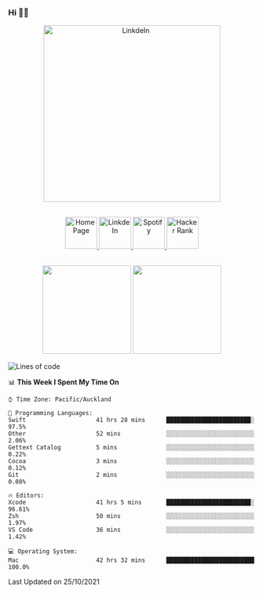 ### Hi 👋🏻
<p align="center">
 <img alt="LinkdeIn" width="360px" src="https://media.giphy.com/media/fbyGEE9mlqDyE/giphy.gif?cid=ecf05e479e3sjlimgnu6742uu0i3fsxrozdeiq7ngv5qowed&rid=giphy.gif&ct=g" />
</p>

<p align="center">
<br/>
<a href="https://liguo.jiao.co.nz">
  <img alt="Home Page" width="65px" src="https://image.flaticon.com/icons/svg/725/725322.svg" />
</a>
<a href="https://www.linkedin.com/in/liguojiaouc">
  <img alt="LinkdeIn" width="65px" src="https://image.flaticon.com/icons/svg/725/725337.svg" />
</a>
<a href="https://open.spotify.com/user/1233857145?si=96fbba946f584236">
  <img alt="Spotify" width="65px" src="https://image.flaticon.com/icons/svg/725/725281.svg" />
</a>
<a href="https://www.hackerrank.com/iceman201">
  <img alt="Hacker Rank" width="65px" src="https://upload.wikimedia.org/wikipedia/commons/4/40/HackerRank_Icon-1000px.png" />
</a>
</p>

<p align="center">
<br/>
<img height="180px" src="https://github-readme-stats.vercel.app/api/top-langs/?username=iceman201&show_icons=true&layout=compact&theme=onedark&hide_border=true"/>
<img height="180px" src="https://github-readme-stats.vercel.app/api?username=iceman201&show_icons=true&count_private=true&theme=onedark&include_all_commits=true&hide_border=true"/>
</p>

<!--START_SECTION:waka-->
![Lines of code](https://img.shields.io/badge/From%20Hello%20World%20I%27ve%20Written-1.5%20million%20lines%20of%20code-blue)

📊 **This Week I Spent My Time On** 

```text
⌚︎ Time Zone: Pacific/Auckland

💬 Programming Languages: 
Swift                    41 hrs 28 mins      ████████████████████████░   97.5% 
Other                    52 mins             ░░░░░░░░░░░░░░░░░░░░░░░░░   2.06% 
Gettext Catalog          5 mins              ░░░░░░░░░░░░░░░░░░░░░░░░░   0.22% 
Cocoa                    3 mins              ░░░░░░░░░░░░░░░░░░░░░░░░░   0.12% 
Git                      2 mins              ░░░░░░░░░░░░░░░░░░░░░░░░░   0.08%

🔥 Editors: 
Xcode                    41 hrs 5 mins       ████████████████████████░   96.61% 
Zsh                      50 mins             ░░░░░░░░░░░░░░░░░░░░░░░░░   1.97% 
VS Code                  36 mins             ░░░░░░░░░░░░░░░░░░░░░░░░░   1.42%

💻 Operating System: 
Mac                      42 hrs 32 mins      █████████████████████████   100.0%

```


 Last Updated on 25/10/2021
<!--END_SECTION:waka-->

<!--
**iceman201/iceman201** is a ✨ _special_ ✨ repository because its `README.md` (this file) appears on your GitHub profile.

Here are some ideas to get you started:

- 🔭 I’m currently working on ...
- 🌱 I’m currently learning ...
- 👯 I’m looking to collaborate on ...
- 🤔 I’m looking for help with ...
- 💬 Ask me about ...
- 📫 How to reach me: ...
- 😄 Pronouns: ...
- ⚡ Fun fact: ...
-->
